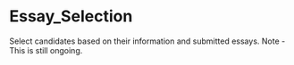 # Essay_Selection
Select candidates based on their information and submitted essays.
Note - This is still ongoing.
